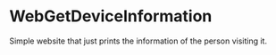 # WebGetDeviceInformation
Simple website that just prints the information of the person visiting it.
